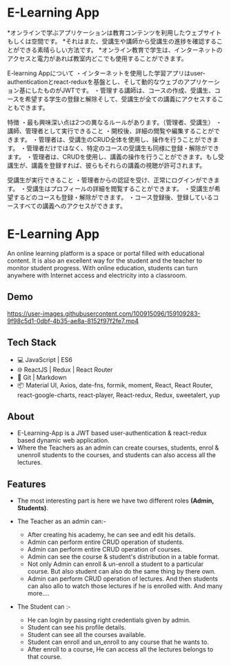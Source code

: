 # E-Learning App
*オンラインで学ぶアプリケーションは教育コンテンツを利用したウェブサイトもしくは空間です。
*それはまた、受講生や講師から受講生の進捗を確認することができる素晴らしい方法です。
*オンライン教育で学生は、インターネットのアクセスと電力があれば教室内どこでも使用することができます。

E-learning Appについて
・インターネットを使用した学習アプリはuser-authenticationとreact-reduxを基盤とし、そして動的なウェブのアプリケーション基にしたものがJWTです。
・管理する講師は、コースの作成、受講生、コースを希望する学生の登録と解除そして、受講生が全ての講義にアクセスすることもできます。


特徴
・最も興味深い点は2つの異なるルールがあります。（管理者、受講生）
・講師、管理者として実行できること
・開校後、詳細の閲覧や編集することができます。
・管理者は、受講生のCRUD全体を使用し、操作を行うことができます。
・管理者だけではなく、特定のコースの受講生も同様に登録・解除ができます。
・管理者は、CRUDを使用し、講義の操作を行うことができます。もし受講生が、講義を登録すれば、彼らもそれらの講義の視聴が許可されます。

受講生が実行できること
・管理者からの認証を受け、正常にログインができます。
・受講生はプロフィールの詳細を閲覧することができます。
・受講生が希望するどのコースも登録・解除ができます。
・コース登録後、登録しているコースすべての講義へのアクセスができます。


# E-Learning App

An online learning platform is a space or portal filled with educational content. It is also an excellent way for the student and the teacher to monitor student progress. With online education, students can turn anywhere with Internet access and electricity into a classroom.

## Demo

https://user-images.githubusercontent.com/100915096/159109283-9f98c5d1-0dbf-4b35-ae8a-8152f97f2fe7.mp4


## Tech Stack

- 💻 JavaScript | ES6
- 🌐 ReactJS | Redux | React Router
- 🔧 Git | Markdown
- 📦 Material UI, Axios, date-fns, formik, moment, React, React Router, react-google-charts, react-player, React-redux, Redux, sweetalert, yup
## About

- E-Learning-App is a JWT based user-authentication & react-redux based dynamic web application.
- Where the Teachers as an admin can create courses, students, enrol & unenroll students to the courses, and students can also access all the lectures.
## Features

- The most interesting part is here we have two different roles **(Admin, Students)**.
- The Teacher as an admin can:-
     - After creating his academy, he can see and edit his details.
     - Admin can perform entire CRUD operation of students.
     - Admin can perform entire CRUD operation of courses.
     - Admin can see the course & student's distribution in a table format.
     - Not only Admin can enroll & un-enroll a student to a particular course. But also student can also do the same thing by there own.
     - Admin can perform CRUD operation of lectures. And then students can also allo to watch those lectures if he is enrolled with. And many more....

- The Student can :-
     - He can login by passing right credentials given by admin.
     - Student can see his profile details.
     - Student can see all the courses available.
     - Student can enroll and un_enroll to any course that he wants to.
     - After enroll to a course, He can access all the lectures belongs to that course.
